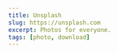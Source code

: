 ```yaml
---
title: Unsplash
slug: https://unsplash.com
excerpt: Photos for everyone.
tags: [photo, download]
---
```

